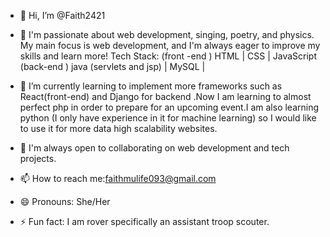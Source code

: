 - 👋 Hi, I’m @Faith2421
- 👀 I'm passionate about web development, singing, poetry, and physics. My main focus is web development, and I'm always eager to improve my skills and learn more!
 Tech Stack:
 (front -end ) HTML | CSS | JavaScript 
 (back-end ) java (servlets and jsp)
| MySQL |
  
- 🌱 I’m currently learning to implement more frameworks such as React(front-end) and Django for backend .Now I am learning to almost perfect php in order to prepare for an upcoming event.I am also learning python (I only have experience in it for machine learning) so I would like to use it  for more data high scalability websites.
- 💞️ I'm always open to collaborating on web development and tech projects.
- 📫 How to reach me:faithmulife093@gmail.com
- 😄 Pronouns: She/Her
- ⚡ Fun fact: I am rover specifically an assistant troop scouter. 

<!---
Faith2421/Faith2421 is a ✨ special ✨ repository because its `README.md` (this file) appears on your GitHub profile.
You can click the Preview link to take a look at your changes.
--->
